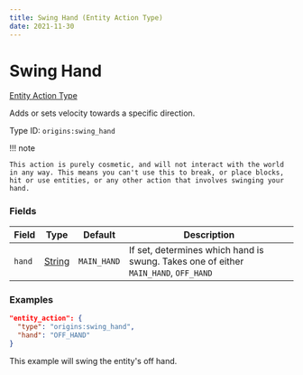 ```yaml
---
title: Swing Hand (Entity Action Type)
date: 2021-11-30
---
```


# Swing Hand

[Entity Action Type](../entity_action_types.md)

Adds or sets velocity towards a specific direction.

Type ID: `origins:swing_hand`

!!! note

    This action is purely cosmetic, and will not interact with the world in any way. This means you can't use this to break, or place blocks, hit or use entities, or any other action that involves swinging your hand.


### Fields

Field  | Type | Default | Description
-------|------|---------|-------------
`hand` | [String](../data_types/string.md) | `MAIN_HAND` | If set, determines which hand is swung. Takes one of either `MAIN_HAND`, `OFF_HAND`



### Examples

```json
"entity_action": {
  "type": "origins:swing_hand",
  "hand": "OFF_HAND"
}
```

This example will swing the entity's off hand.
